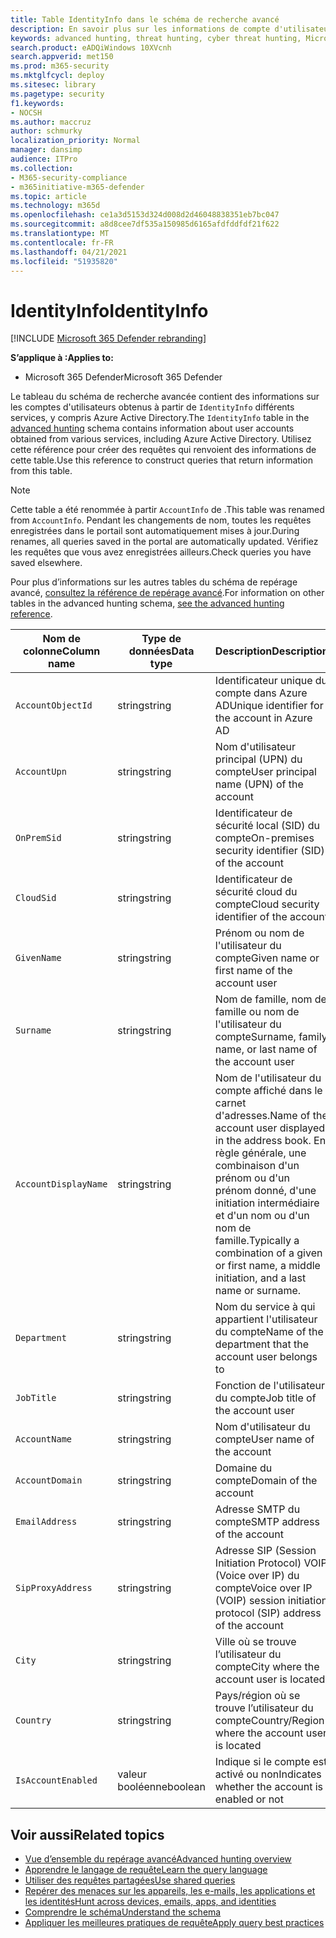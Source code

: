 ```yaml
---
title: Table IdentityInfo dans le schéma de recherche avancé
description: En savoir plus sur les informations de compte d'utilisateur dans la table IdentityInfo du schéma de recherche avancé
keywords: advanced hunting, threat hunting, cyber threat hunting, Microsoft 365 Defender, microsoft 365, m365, search, query, telemetry, schema reference, kusto, table, column, data type, description, AccountInfo, IdentityInfo, account
search.product: eADQiWindows 10XVcnh
search.appverid: met150
ms.prod: m365-security
ms.mktglfcycl: deploy
ms.sitesec: library
ms.pagetype: security
f1.keywords:
- NOCSH
ms.author: maccruz
author: schmurky
localization_priority: Normal
manager: dansimp
audience: ITPro
ms.collection:
- M365-security-compliance
- m365initiative-m365-defender
ms.topic: article
ms.technology: m365d
ms.openlocfilehash: ce1a3d5153d324d008d2d46048838351eb7bc047
ms.sourcegitcommit: a8d8cee7df535a150985d6165afdfddfdf21f622
ms.translationtype: MT
ms.contentlocale: fr-FR
ms.lasthandoff: 04/21/2021
ms.locfileid: "51935820"
---
```

# <a name="identityinfo"></a><span data-ttu-id="08841-104">IdentityInfo</span><span class="sxs-lookup"><span data-stu-id="08841-104">IdentityInfo</span></span>

[!INCLUDE [Microsoft 365 Defender rebranding](../includes/microsoft-defender.md)]


<span data-ttu-id="08841-105">**S’applique à :**</span><span class="sxs-lookup"><span data-stu-id="08841-105">**Applies to:**</span></span>
- <span data-ttu-id="08841-106">Microsoft 365 Defender</span><span class="sxs-lookup"><span data-stu-id="08841-106">Microsoft 365 Defender</span></span>

<span data-ttu-id="08841-107">Le tableau du schéma de recherche avancée contient des informations sur les comptes d'utilisateurs obtenus à partir de `IdentityInfo` différents services, y compris Azure Active [](advanced-hunting-overview.md) Directory.</span><span class="sxs-lookup"><span data-stu-id="08841-107">The `IdentityInfo` table in the [advanced hunting](advanced-hunting-overview.md) schema contains information about user accounts obtained from various services, including Azure Active Directory.</span></span> <span data-ttu-id="08841-108">Utilisez cette référence pour créer des requêtes qui renvoient des informations de cette table.</span><span class="sxs-lookup"><span data-stu-id="08841-108">Use this reference to construct queries that return information from this table.</span></span>

>[!NOTE]
><span data-ttu-id="08841-109">Cette table a été renommée à partir `AccountInfo` de .</span><span class="sxs-lookup"><span data-stu-id="08841-109">This table was renamed from `AccountInfo`.</span></span> <span data-ttu-id="08841-110">Pendant les changements de nom, toutes les requêtes enregistrées dans le portail sont automatiquement mises à jour.</span><span class="sxs-lookup"><span data-stu-id="08841-110">During renames, all queries saved in the portal are automatically updated.</span></span> <span data-ttu-id="08841-111">Vérifiez les requêtes que vous avez enregistrées ailleurs.</span><span class="sxs-lookup"><span data-stu-id="08841-111">Check queries you have saved elsewhere.</span></span>

<span data-ttu-id="08841-112">Pour plus d’informations sur les autres tables du schéma de repérage avancé, [consultez la référence de repérage avancé](advanced-hunting-schema-tables.md).</span><span class="sxs-lookup"><span data-stu-id="08841-112">For information on other tables in the advanced hunting schema, [see the advanced hunting reference](advanced-hunting-schema-tables.md).</span></span>

| <span data-ttu-id="08841-113">Nom de colonne</span><span class="sxs-lookup"><span data-stu-id="08841-113">Column name</span></span> | <span data-ttu-id="08841-114">Type de données</span><span class="sxs-lookup"><span data-stu-id="08841-114">Data type</span></span> | <span data-ttu-id="08841-115">Description</span><span class="sxs-lookup"><span data-stu-id="08841-115">Description</span></span> |
|-------------|-----------|-------------|
| `AccountObjectId` | <span data-ttu-id="08841-116">string</span><span class="sxs-lookup"><span data-stu-id="08841-116">string</span></span> | <span data-ttu-id="08841-117">Identificateur unique du compte dans Azure AD</span><span class="sxs-lookup"><span data-stu-id="08841-117">Unique identifier for the account in Azure AD</span></span> |
| `AccountUpn` | <span data-ttu-id="08841-118">string</span><span class="sxs-lookup"><span data-stu-id="08841-118">string</span></span> | <span data-ttu-id="08841-119">Nom d'utilisateur principal (UPN) du compte</span><span class="sxs-lookup"><span data-stu-id="08841-119">User principal name (UPN) of the account</span></span> |
| `OnPremSid` | <span data-ttu-id="08841-120">string</span><span class="sxs-lookup"><span data-stu-id="08841-120">string</span></span> | <span data-ttu-id="08841-121">Identificateur de sécurité local (SID) du compte</span><span class="sxs-lookup"><span data-stu-id="08841-121">On-premises security identifier (SID) of the account</span></span> |
| `CloudSid` | <span data-ttu-id="08841-122">string</span><span class="sxs-lookup"><span data-stu-id="08841-122">string</span></span> | <span data-ttu-id="08841-123">Identificateur de sécurité cloud du compte</span><span class="sxs-lookup"><span data-stu-id="08841-123">Cloud security identifier of the account</span></span> |
| `GivenName` | <span data-ttu-id="08841-124">string</span><span class="sxs-lookup"><span data-stu-id="08841-124">string</span></span> | <span data-ttu-id="08841-125">Prénom ou nom de l'utilisateur du compte</span><span class="sxs-lookup"><span data-stu-id="08841-125">Given name or first name of the account user</span></span> |
| `Surname` | <span data-ttu-id="08841-126">string</span><span class="sxs-lookup"><span data-stu-id="08841-126">string</span></span> | <span data-ttu-id="08841-127">Nom de famille, nom de famille ou nom de l'utilisateur du compte</span><span class="sxs-lookup"><span data-stu-id="08841-127">Surname, family name, or last name of the account user</span></span> |
| `AccountDisplayName` | <span data-ttu-id="08841-128">string</span><span class="sxs-lookup"><span data-stu-id="08841-128">string</span></span> | <span data-ttu-id="08841-129">Nom de l'utilisateur du compte affiché dans le carnet d'adresses.</span><span class="sxs-lookup"><span data-stu-id="08841-129">Name of the account user displayed in the address book.</span></span> <span data-ttu-id="08841-130">En règle générale, une combinaison d'un prénom ou d'un prénom donné, d'une initiation intermédiaire et d'un nom ou d'un nom de famille.</span><span class="sxs-lookup"><span data-stu-id="08841-130">Typically a combination of a given or first name, a middle initiation, and a last name or surname.</span></span> |
| `Department` | <span data-ttu-id="08841-131">string</span><span class="sxs-lookup"><span data-stu-id="08841-131">string</span></span> | <span data-ttu-id="08841-132">Nom du service à qui appartient l'utilisateur du compte</span><span class="sxs-lookup"><span data-stu-id="08841-132">Name of the department that the account user belongs to</span></span> |
| `JobTitle` | <span data-ttu-id="08841-133">string</span><span class="sxs-lookup"><span data-stu-id="08841-133">string</span></span> | <span data-ttu-id="08841-134">Fonction de l'utilisateur du compte</span><span class="sxs-lookup"><span data-stu-id="08841-134">Job title of the account user</span></span> |
| `AccountName` | <span data-ttu-id="08841-135">string</span><span class="sxs-lookup"><span data-stu-id="08841-135">string</span></span> | <span data-ttu-id="08841-136">Nom d'utilisateur du compte</span><span class="sxs-lookup"><span data-stu-id="08841-136">User name of the account</span></span> |
| `AccountDomain` | <span data-ttu-id="08841-137">string</span><span class="sxs-lookup"><span data-stu-id="08841-137">string</span></span> | <span data-ttu-id="08841-138">Domaine du compte</span><span class="sxs-lookup"><span data-stu-id="08841-138">Domain of the account</span></span> |
| `EmailAddress` | <span data-ttu-id="08841-139">string</span><span class="sxs-lookup"><span data-stu-id="08841-139">string</span></span> | <span data-ttu-id="08841-140">Adresse SMTP du compte</span><span class="sxs-lookup"><span data-stu-id="08841-140">SMTP address of the account</span></span> |
| `SipProxyAddress` | <span data-ttu-id="08841-141">string</span><span class="sxs-lookup"><span data-stu-id="08841-141">string</span></span> | <span data-ttu-id="08841-142">Adresse SIP (Session Initiation Protocol) VOIP (Voice over IP) du compte</span><span class="sxs-lookup"><span data-stu-id="08841-142">Voice over IP (VOIP) session initiation protocol (SIP) address of the account</span></span> |
| `City` | <span data-ttu-id="08841-143">string</span><span class="sxs-lookup"><span data-stu-id="08841-143">string</span></span> | <span data-ttu-id="08841-144">Ville où se trouve l’utilisateur du compte</span><span class="sxs-lookup"><span data-stu-id="08841-144">City where the account user is located</span></span> |
| `Country` | <span data-ttu-id="08841-145">string</span><span class="sxs-lookup"><span data-stu-id="08841-145">string</span></span> | <span data-ttu-id="08841-146">Pays/région où se trouve l’utilisateur du compte</span><span class="sxs-lookup"><span data-stu-id="08841-146">Country/Region where the account user is located</span></span> |
| `IsAccountEnabled` | <span data-ttu-id="08841-147">valeur booléenne</span><span class="sxs-lookup"><span data-stu-id="08841-147">boolean</span></span> | <span data-ttu-id="08841-148">Indique si le compte est activé ou non</span><span class="sxs-lookup"><span data-stu-id="08841-148">Indicates whether the account is enabled or not</span></span> |

## <a name="related-topics"></a><span data-ttu-id="08841-149">Voir aussi</span><span class="sxs-lookup"><span data-stu-id="08841-149">Related topics</span></span>
- [<span data-ttu-id="08841-150">Vue d’ensemble du repérage avancé</span><span class="sxs-lookup"><span data-stu-id="08841-150">Advanced hunting overview</span></span>](advanced-hunting-overview.md)
- [<span data-ttu-id="08841-151">Apprendre le langage de requête</span><span class="sxs-lookup"><span data-stu-id="08841-151">Learn the query language</span></span>](advanced-hunting-query-language.md)
- [<span data-ttu-id="08841-152">Utiliser des requêtes partagées</span><span class="sxs-lookup"><span data-stu-id="08841-152">Use shared queries</span></span>](advanced-hunting-shared-queries.md)
- [<span data-ttu-id="08841-153">Repérer des menaces sur les appareils, les e-mails, les applications et les identités</span><span class="sxs-lookup"><span data-stu-id="08841-153">Hunt across devices, emails, apps, and identities</span></span>](advanced-hunting-query-emails-devices.md)
- [<span data-ttu-id="08841-154">Comprendre le schéma</span><span class="sxs-lookup"><span data-stu-id="08841-154">Understand the schema</span></span>](advanced-hunting-schema-tables.md)
- [<span data-ttu-id="08841-155">Appliquer les meilleures pratiques de requête</span><span class="sxs-lookup"><span data-stu-id="08841-155">Apply query best practices</span></span>](advanced-hunting-best-practices.md)
